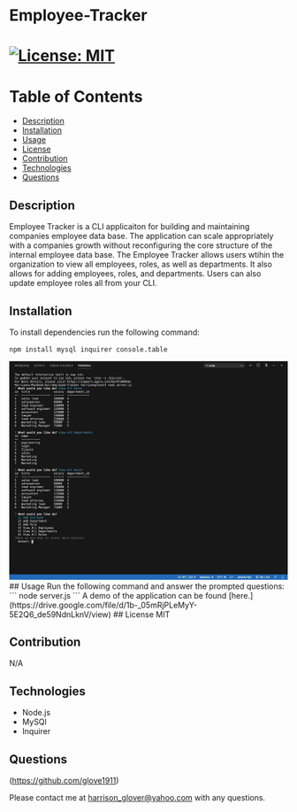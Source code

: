 # Employee-Tracker

# [![License: MIT](https://img.shields.io/badge/License-MIT-yellow.svg)](https://opensource.org/licenses/MIT)

# Table of Contents
- [Description](#description)
- [Installation](#installation)
- [Usage](#usage)
- [License](#license)
- [Contribution](#contribution)
- [Technologies](#technologies)
- [Questions](#questions)



 ## Description
Employee Tracker is a CLI applicaiton for building and maintaining companies employee data base. The application  can scale appropriately with a companies growth without reconfiguring the core structure of the internal employee data base.  The Employee Tracker allows users wtihin the organization to view all employees, roles, as well as departments. It also allows for adding employees, roles, and departments.  Users can also update employee roles all from your CLI.


## Installation
To install dependencies run the following command: 
```
npm install mysql inquirer console.table
```

<img src = "https://github.com/Glove1911/Employee-Tracker/blob/main/F556AB87-DAA6-4299-A99E-041C2A6DAD55_1_105_c.jpeg">
## Usage
Run the following command and answer the prompted questions:
```
node server.js
```
A demo of the application can be found [here.](https://drive.google.com/file/d/1b-_05mRjPLeMyY-5E2Q6_de59NdnLknV/view)
## License
MIT


## Contribution
N/A


## Technologies
* Node.js
* MySQl
* Inquirer



## Questions
(https://github.com/glove1911) 


Please contact me at [harrison_glover@yahoo.com](mailto:harrison_glover@yahoo.com) with any questions.
